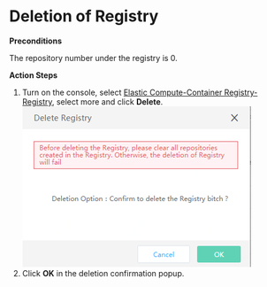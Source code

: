 # Deletion of Registry

**Preconditions**

The repository number under the registry is 0.

**Action Steps**

 1. Turn on the console, select [Elastic Compute-Container Registry-Registry](https://cns-console.jdcloud.com/host/containerregistry/list), select more and click **Delete**.
 ![](../../../../../image/Elastic-Compute/Container-Registry/删除注册表-EN.png)  
 2. Click **OK** in the deletion confirmation popup.

